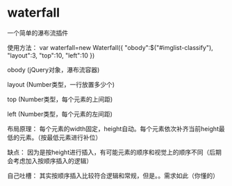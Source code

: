 # waterfall
一个简单的瀑布流插件

使用方法：
var waterfall=new Waterfall({
	"obody":$("#imglist-classify"),
	"layout":3,
	"top":10,
	"left":10
})

obody (jQuery对象，瀑布流容器)

layout (Number类型，一行放置多少个)

top (Number类型，每个元素的上间距)

left (Number类型，每个元素的左间距)


布局原理：
每个元素的width固定，height自动。每个元素依次补齐当前height最低的元素。（按最低元素进行补位）

缺点：
因为是按height进行插入，有可能元素的顺序和视觉上的顺序不同（后期会考虑加入按顺序插入的逻辑）

自己吐槽：
其实按顺序插入比较符合逻辑和常规，但是。。需求如此（你懂的）
